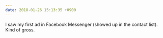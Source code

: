 ```yaml
---
date: 2018-01-26 15:13:35 +0900
---
```

I saw my first ad in Facebook Messenger (showed up in the contact list). Kind of gross.

